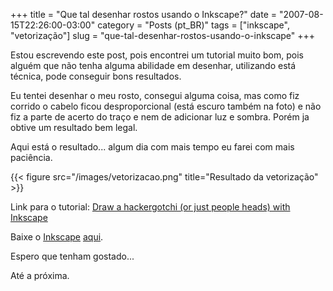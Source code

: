 +++
title = "Que tal desenhar rostos usando o Inkscape?"
date = "2007-08-15T22:26:00-03:00"
category = "Posts (pt_BR)"
tags = ["inkscape", "vetorização"]
slug = "que-tal-desenhar-rostos-usando-o-inkscape"
+++

Estou escrevendo este post, pois encontrei um tutorial muito bom, pois alguém
que não tenha alguma abilidade em desenhar, utilizando está técnica, pode
conseguir bons resultados.

Eu tentei desenhar o meu rosto, consegui alguma coisa, mas como fiz corrido o
cabelo ficou desproporcional (está escuro também na foto) e não fiz a parte de
acerto do traço e nem de adicionar luz e sombra. Porém ja obtive um resultado
bem legal.

Aqui está o resultado... algum dia com mais tempo eu farei com mais paciência.

{{< figure
    src="/images/vetorizacao.png"
    title="Resultado da vetorização" >}}

Link para o tutorial: [Draw a hackergotchi (or just people heads) with
Inkscape](http://howto.nicubunu.ro/inkscape_face_draw/)

Baixe o [Inkscape](http://inkscape.org/)
[aqui](http://inkscape.org/download/?lang=en).

Espero que tenham gostado...

Até a próxima.

